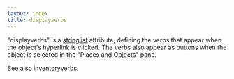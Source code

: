 ```yaml
---
layout: index
title: displayverbs
---
```


"displayverbs" is a [stringlist](../types/stringlist.html) attribute, defining the verbs that appear when the object's hyperlink is clicked. The verbs also appear as buttons when the object is selected in the "Places and Objects" pane.

See also [inventoryverbs](inventoryverbs.html).
